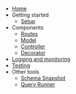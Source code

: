 * [Home](README)
* Getting started
  * [Setup](getting_started/setup)
* Components
  * [Routes](components/routes)
  * [Model](components/model)
  * [Controller](components/controller)
  * [Decorator](components/decorator)
* [Logging and monitoring](logging_and_monitoring/logging_and_monitoring)
* [Testing](testing/testing)
* Other tools
  * [Schema Snapshot](other_tools/schema_dump)
  * [Query Runner](other_tools/query_runner)
